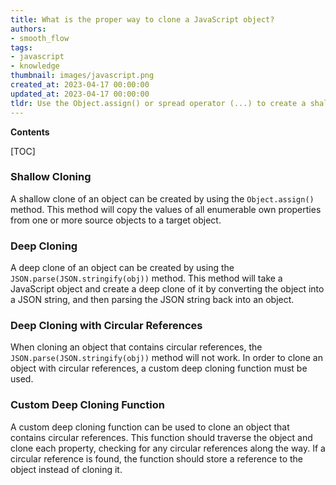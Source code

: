```yaml
---
title: What is the proper way to clone a JavaScript object?
authors:
- smooth_flow
tags:
- javascript
- knowledge
thumbnail: images/javascript.png
created_at: 2023-04-17 00:00:00
updated_at: 2023-04-17 00:00:00
tldr: Use the Object.assign() or spread operator (...) to create a shallow clone of the object.
---
```


**Contents**

[TOC]

### Shallow Cloning
A shallow clone of an object can be created by using the `Object.assign()` method. This method will copy the values of all enumerable own properties from one or more source objects to a target object.

### Deep Cloning
A deep clone of an object can be created by using the `JSON.parse(JSON.stringify(obj))` method. This method will take a JavaScript object and create a deep clone of it by converting the object into a JSON string, and then parsing the JSON string back into an object.

### Deep Cloning with Circular References
When cloning an object that contains circular references, the `JSON.parse(JSON.stringify(obj))` method will not work. In order to clone an object with circular references, a custom deep cloning function must be used.

### Custom Deep Cloning Function
A custom deep cloning function can be used to clone an object that contains circular references. This function should traverse the object and clone each property, checking for any circular references along the way. If a circular reference is found, the function should store a reference to the object instead of cloning it.
